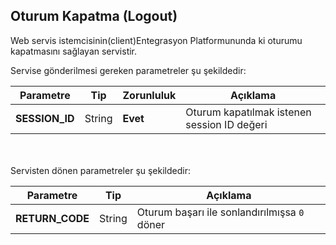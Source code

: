 ## Oturum Kapatma (Logout)
Web servis istemcisinin(client)Entegrasyon Platformununda ki oturumu kapatmasını sağlayan servistir.


Servise gönderilmesi gereken parametreler şu şekildedir:

Parametre | Tip         | Zorunluluk  | Açıklama
--------- | ----------- | ----------- | -----------
**SESSION_ID** | String | **Evet** | Oturum kapatılmak istenen session ID değeri

<br>
<br>
Servisten dönen parametreler şu şekildedir:

Parametre | Tip        | Açıklama
--------- | ----------- | -----------
**RETURN_CODE** | String | Oturum başarı ile sonlandırılmışsa `0` döner
